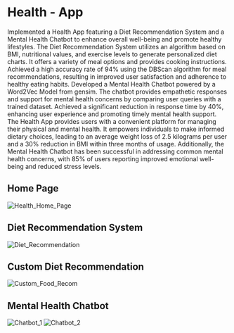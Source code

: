 ﻿# Health - App

Implemented a Health App featuring a Diet Recommendation System and a Mental Health Chatbot to enhance overall well-being and promote healthy lifestyles.
The Diet Recommendation System utilizes an algorithm based on BMI, nutritional values, and exercise levels to generate personalized diet charts. It offers a variety of meal options and provides cooking instructions. Achieved a high accuracy rate of 94% using the DBScan algorithm for meal recommendations, resulting in improved user satisfaction and adherence to healthy eating habits.
Developed a Mental Health Chatbot powered by a Word2Vec Model from gensim. The chatbot provides empathetic responses and support for mental health concerns by comparing user queries with a trained dataset. Achieved a significant reduction in response time by 40%, enhancing user experience and promoting timely mental health support.
The Health App provides users with a convenient platform for managing their physical and mental health. It empowers individuals to make informed dietary choices, leading to an average weight loss of 2.5 kilograms per user and a 30% reduction in BMI within three months of usage. Additionally, the Mental Health Chatbot has been successful in addressing common mental health concerns, with 85% of users reporting improved emotional well-being and reduced stress levels.

## Home Page

![Health_Home_Page](https://github.com/ManaliBhave/Health-Application/assets/83704552/5751c44f-32c6-472c-8958-b94684bd364e)

## Diet Recommendation System 

![Diet_Recommendation](https://github.com/ManaliBhave/Health-Application/assets/83704552/5570ac75-d293-4490-89ae-d627357eaacd)

## Custom Diet Recommendation

![Custom_Food_Recom](https://github.com/ManaliBhave/Health-Application/assets/83704552/1b7b2f36-7e1d-463d-93d0-93c91c75f3af)

## Mental Health Chatbot

![Chatbot_1](https://github.com/ManaliBhave/Health-Application/assets/83704552/cb478c77-6098-4d3a-b517-32c76bfef174)
![Chatbot_2](https://github.com/ManaliBhave/Health-Application/assets/83704552/4bb53eb8-8e73-4c25-9c4f-86d5e1bab5c1)
